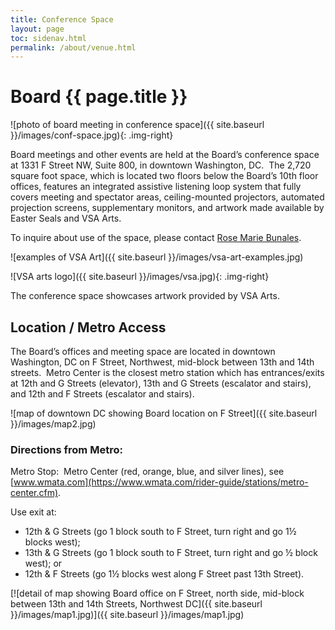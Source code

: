 ```yaml
---
title: Conference Space
layout: page
toc: sidenav.html
permalink: /about/venue.html
---
```


# Board {{ page.title }}

![photo of board meeting in conference space]({{ site.baseurl }}/images/conf-space.jpg){: .img-right}

Board meetings and other events are held at the Board’s conference space at 1331 F Street NW, Suite 800, in downtown Washington, DC.&nbsp;
The 2,720 square foot space, which is located two floors below the Board’s 10th floor offices, features an integrated assistive listening loop system that fully covers meeting and spectator areas, ceiling-mounted projectors, automated projection screens, supplementary monitors, and artwork made available by Easter Seals and VSA Arts.

To inquire about use of the space, please contact [Rose Marie Bunales](mailto:bunales@access-board.gov).

![examples of VSA Art]({{ site.baseurl }}/images/vsa-art-examples.jpg)

![VSA arts logo]({{ site.baseurl }}/images/vsa.jpg){: .img-right}

The conference space showcases artwork provided by VSA Arts.

## Location / Metro Access

The Board’s offices and meeting space are located in downtown Washington, DC on F Street, Northwest, mid-block between 13th and 14th streets.&nbsp;
Metro Center is the closest metro station which has entrances/exits at 12th and G Streets (elevator), 13th and G Streets (escalator and stairs), and 12th and F Streets (escalator and stairs).

![map of downtown DC showing Board location on F Street]({{ site.baseurl }}/images/map2.jpg)

### Directions from Metro:

Metro Stop:&nbsp; Metro Center (red, orange, blue, and silver lines), see [www.wmata.com](https://www.wmata.com/rider-guide/stations/metro-center.cfm).

Use exit at:
- 12th & G Streets (go 1 block south to F Street, turn right and go 1½ blocks west);
- 13th & G Streets (go 1 block south to F Street, turn right and go ½ block west); or
- 12th & F Streets (go 1½ blocks west along F Street past 13th Street).

[![detail of map showing Board office on F Street, north side, mid-block between 13th and 14th Streets, Northwest DC]({{ site.baseurl }}/images/map1.jpg)]({{ site.baseurl }}/images/map1.jpg)

